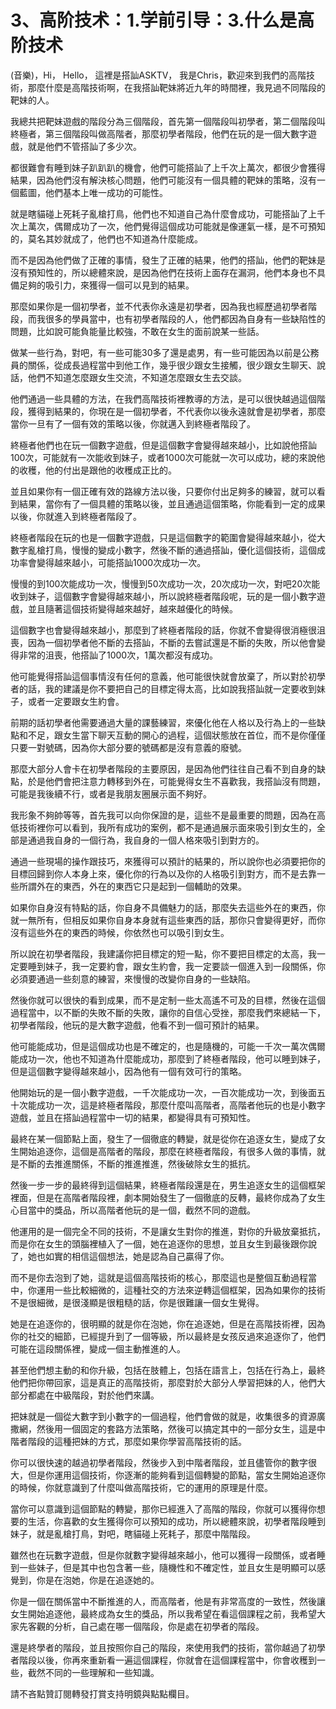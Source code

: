 # 3、高阶技术：1.学前引导：3.什么是高阶技术

(音樂)，Hi， Hello， 這裡是搭訕ASKTV， 我是Chris，歡迎來到我們的高階技術，那麼什麼是高階技術啊，在我搭訕靶妹將近九年的時間裡，我見過不同階段的靶妹的人。

我總共把靶妹遊戲的階段分為三個階段，首先第一個階段叫初學者，第二個階段叫終極者，第三個階段叫做高階者，那麼初學者階段，他們在玩的是一個大數字遊戲，就是他們不管搭訕了多少次。

都很難會有睡到妹子趴趴趴的機會，他們可能搭訕了上千次上萬次，都很少會獲得結果，因為他們沒有解決核心問題，他們可能沒有一個具體的靶妹的策略，沒有一個藍圖，他們基本上唯一成功的可能性。

就是瞎貓碰上死耗子亂槍打鳥，他們也不知道自己為什麼會成功，可能搭訕了上千次上萬次，偶爾成功了一次，他們覺得這個成功可能就是像運氣一樣，是不可預知的，莫名其妙就成了，他們也不知道為什麼能成。

而不是因為他們做了正確的事情，發生了正確的結果，他們的搭訕，他們的靶妹是沒有預知性的，所以總體來說，是因為他們在技術上面存在漏洞，他們本身也不具備足夠的吸引力，來獲得一個可以見到的結果。

那麼如果你是一個初學者，並不代表你永遠是初學者，因為我也經歷過初學者階段，而我很多的學員當中，也有初學者階段的人，他們都因為自身有一些缺陷性的問題，比如說可能負能量比較強，不敢在女生的面前說某一些話。

做某一些行為，對吧，有一些可能30多了還是處男，有一些可能因為以前是公務員的關係，從成長過程當中到他工作，幾乎很少跟女生接觸，很少跟女生聊天、說話，他們不知道怎麼跟女生交流，不知道怎麼跟女生去交談。

他們通過一些具體的方法，在我們高階技術裡教導的方法，是可以很快越過這個階段，獲得到結果的，你現在是一個初學者，不代表你以後永遠就會是初學者，那麼當你一旦有了一個有效的策略以後，你就邁入到終極者階段了。

終極者他們也在玩一個數字遊戲，但是這個數字會變得越來越小，比如說他搭訕100次，可能就有一次能收到妹子，或者1000次可能就一次可以成功，總的來說他的收穫，他的付出是跟他的收穫成正比的。

並且如果你有一個正確有效的路線方法以後，只要你付出足夠多的練習，就可以看到結果，當你有了一個具體的策略以後，並且通過這個策略，你能看到一定的成果以後，你就進入到終極者階段了。

終極者階段在玩的也是一個數字遊戲，只是這個數字的範圍會變得越來越小，從大數字亂槍打鳥，慢慢的變成小數字，然後不斷的通過搭訕，優化這個技術，這個成功率會變得越來越小，可能搭訕1000次成功一次。

慢慢的到100次能成功一次，慢慢到50次成功一次，20次成功一次，對吧20次能收到妹子，這個數字會變得越來越小，所以說終極者階段呢，玩的是一個小數字遊戲，並且隨著這個技術變得越來越好，越來越優化的時候。

這個數字也會變得越來越小，那麼到了終極者階段的話，你就不會變得很消極很沮喪，因為一個初學者他不斷的去搭訕，不斷的去嘗試還是不斷的失敗，所以他會變得非常的沮喪，他搭訕了1000次，1萬次都沒有成功。

他可能覺得搭訕這個事情沒有任何的意義，他可能很快就會放棄了，所以對於初學者的話，我的建議是你不要把自己的目標定得太高，比如說我搭訕就一定要收到妹子，或者一定要跟女生約會。

前期的話初學者他需要通過大量的課藝練習，來優化他在人格以及行為上的一些缺點和不足，跟女生當下聊天互動的開心的過程，這個狀態放在首位，而不是你僅僅只要一對號碼，因為你大部分要的號碼都是沒有意義的廢號。

那麼大部分人會卡在初學者階段的主要原因，是因為他們往往自己看不到自身的缺點，於是他們會把注意力轉移到外在，可能覺得女生不喜歡我，我搭訕沒有問題，可能是我後續不行，或者是我朋友圈展示面不夠好。

我形象不夠帥等等，首先我可以向你保證的是，這些不是最重要的問題，因為在高低技術裡你可以看到，我所有成功的案例，都不是通過展示面來吸引到女生的，全部是通過我自身的一個行為，我自身的一個人格來吸引到對方的。

通過一些現場的操作跟技巧，來獲得可以預計的結果的，所以說你也必須要把你的目標回歸到你人本身上來，優化你的行為以及你的人格吸引到對方，而不是去靠一些所謂外在的東西，外在的東西它只是起到一個輔助的效果。

如果你自身沒有特點的話，你自身不具備魅力的話，那麼失去這些外在的東西，你就一無所有，但相反如果你自身本身就有這些東西的話，那你只會變得更好，而你沒有這些外在的東西的時候，你依然也可以吸引到女生。

所以說在初學者階段，我建議你把目標定的短一點，你不要把目標定的太高，我一定要睡到妹子，我一定要約會，跟女生約會，我一定要談一個進入到一段關係，你必須要通過一些刻意的練習，來慢慢的改變你自身的一些缺陷。

然後你就可以很快的看到成果，而不是定制一些太高遙不可及的目標，然後在這個過程當中，以不斷的失敗不斷的失敗，讓你的自信心受挫，那麼我們來總結一下，初學者階段，他玩的是大數字遊戲，他看不到一個可預計的結果。

他可能能成功，但是這個成功也是不確定的，也是隨機的，可能一千次一萬次偶爾能成功一次，他也不知道為什麼能成功，那麼到了終極者階段，他可以睡到妹子，但是這個數字變得越來越小，因為他有一個有效可行的策略。

他開始玩的是一個小數字遊戲，一千次能成功一次，一百次能成功一次，到後面五十次能成功一次，這是終極者階段，那麼什麼叫高階者，高階者他玩的也是小數字遊戲，並且在搭訕過程當中一切的結果，都變得具有可預知性。

最終在某一個節點上面，發生了一個徹底的轉變，就是從你在追逐女生，變成了女生開始追逐你，這個是高階者的階段，那麼在終極者階段，有很多人做的事情，就是不斷的去推進關係，不斷的推進推進，然後破除女生的抵抗。

然後一步一步的最終得到這個結果，終極者階段還是在，男生追逐女生的這個框架裡面，但是在高階者階段裡，劇本開始發生了一個徹底的反轉，最終你成為了女生心目當中的獎品，所以高階者他玩的是一個，截然不同的遊戲。

他運用的是一個完全不同的技術，不是讓女生對你的推進，對你的升級放棄抵抗，而是你在女生的頭腦裡植入了一個，她在追逐你的思想，並且女生到最後跟你說了，她也如實的相信這個想法，她是認為自己贏得了你。

而不是你去泡到了她，這就是這個高階技術的核心，那麼這也是整個互動過程當中，你運用一些比較細微的，這種社交的方法來逆轉這個框架，因為如果你的技術不是很細微，是很淺顯是很粗糙的話，你是很難讓一個女生覺得。

她是在追逐你的，很明顯的就是你在泡她，你在追逐她，但是在高階技術裡，因為你的社交的細節，已經提升到了一個等級，所以最終是女孩反過來追逐你了，他們可能在這段關係裡，變成一個主動推進的人。

甚至他們想主動的和你升級，包括在肢體上，包括在語言上，包括在行為上，最終他們把你帶回家，這是真正的高階技術，那麼對於大部分人學習把妹的人，他們大部分都處在中級階段，對於他們來講。

把妹就是一個從大數字到小數字的一個過程，他們會做的就是，收集很多的資源廣撒網，然後用一個固定的套路方法策略，然後可以搞定其中的一部分女生，這是中階者階段的這種把妹的方式，那麼如果你學習高階技術的話。

你可以很快速的越過初學者階段，然後步入到中階者階段，並且儘管你的數字很大，但是你運用這個技術，你逐漸的能夠看到這個轉變的節點，當女生開始追逐你的時候，你就意識到了什麼叫做高階技術，它的運用的原理是什麼。

當你可以意識到這個節點的轉變，那你已經進入了高階的階段，你就可以獲得你想要的生活，你喜歡的女生獲得你可以預知的成功，所以總體來說，初學者階段睡到妹子，就是亂槍打鳥，對吧，瞎貓碰上死耗子，那麼中階階段。

雖然也在玩數字遊戲，但是你就數字變得越來越小，他可以獲得一段關係，或者睡到一些妹子，但是其中也包含著一些，隨機性和不確定性，並且女生是明顯可以感覺到，你是在泡她，你是在追逐她的。

你是一個在關係當中不斷推進的人，而高階者，他是有非常高度的一致性，然後讓女生開始追逐他，最終成為女生的獎品，所以我希望在看這個課程之前，我希望大家先客觀的分析，自己處在哪一個階段，你是處在初學者的階段。

還是終學者的階段，並且按照你自己的階段，來使用我們的技術，當你越過了初學者階段以後，你再來重新看一遍這個課程，你就會在這個課程當中，你會收穫到一些，截然不同的一些理解和一些知識。

請不吝點贊訂閱轉發打賞支持明鏡與點點欄目。